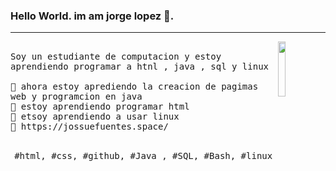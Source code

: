 ### Hello World. im am jorge lopez 👋.
---
<p>
  <img src="./ico.gif" align="right" width="15%"/>
  <samp>
    <br>Soy un estudiante de computacion y estoy aprendiendo programar a htnl , java , sql y linux
    <br>
    <br>🔹 ahora estoy aprediendo la creacion de pagimas web y programcion en java
    <br>🔹 estoy aprendiendo programar html
    <br>🔹 etsoy aprendiendo a usar linux
    <br>🔹 https://jossuefuentes.space/
    </samp>
   <br>
  <br>
  <p align="center">
    <samp>
      #html, #css,  #github,   #Java , #SQL, #Bash, #linux
     </samp>
    <br>
  </p>
  
</p>
